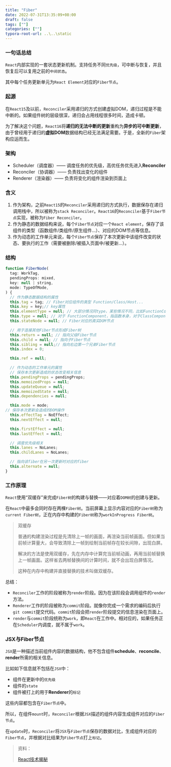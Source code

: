 ```yaml
---
title: "Fiber"
date: 2022-07-31T13:35:09+08:00
draft: false
tags: [""]
categories: [""]
typora-root-url: ..\..\static
---
```


### 一句话总结

`React`内部实现的一套状态更新机制。支持任务不同`优先级`，可中断与恢复，并且恢复后可以复用之前的`中间状态`。

其中每个任务更新单元为`React Element`对应的`Fiber节点`。

### 起源

在`React15`及以前，`Reconciler`采用递归的方式创建虚拟DOM，递归过程是不能中断的。如果组件树的层级很深，递归会占用线程很多时间，造成卡顿。

为了解决这个问题，`React16`将**递归的无法中断的更新**重构为**异步的可中断更新**，由于曾经用于递归的**虚拟DOM**数据结构已经无法满足需要。于是，全新的`Fiber`架构应运而生。

### 架构

- Scheduler（调度器）—— 调度任务的优先级，高优任务优先进入**Reconciler**
- Reconciler（协调器）—— 负责找出变化的组件
- Renderer（渲染器）—— 负责将变化的组件渲染到页面上

### 含义

1. 作为架构，之前`React15`的`Reconciler`采用递归的方式执行，数据保存在递归调用栈中，所以被称为`stack Reconciler`。`React16`的`Reconciler`基于`Fiber节点`实现，被称为`Fiber Reconciler`。
2. 作为静态的数据结构来说，每个`Fiber节点`对应一个`React element`，保存了该组件的类型（函数组件/类组件/原生组件...）、对应的DOM节点等信息。
3. 作为动态的工作单元来说，每个`Fiber节点`保存了本次更新中该组件改变的状态、要执行的工作（需要被删除/被插入页面中/被更新...）。

### 结构

```javascript
function FiberNode(
  tag: WorkTag,
  pendingProps: mixed,
  key: null | string,
  mode: TypeOfMode,
) {
  // 作为静态数据结构的属性
  this.tag = tag; // Fiber对应组件的类型 Function/Class/Host...
  this.key = key;// key属性
  this.elementType = null; // 大部分情况同type，某些情况不同，比如FunctionComponent使用React.memo包裹
  this.type = null; // 对于 FunctionComponent，指函数本身，对于ClassComponent，指class，对于HostComponent，指DOM节点tagName
  this.stateNode = null; // Fiber对应的真实DOM节点

  // 用于连接其他Fiber节点形成Fiber树
  this.return = null; // 指向父级Fiber节点
  this.child = null; // 指向子Fiber节点
  this.sibling = null;// 指向右边第一个兄弟Fiber节点
  this.index = 0;

  this.ref = null;

  // 作为动态的工作单元的属性
  // 保存本次更新造成的状态改变相关信息
  this.pendingProps = pendingProps;
  this.memoizedProps = null;
  this.updateQueue = null;
  this.memoizedState = null;
  this.dependencies = null;

  this.mode = mode;
// 保存本次更新会造成的DOM操作
  this.effectTag = NoEffect;
  this.nextEffect = null;

  this.firstEffect = null;
  this.lastEffect = null;

  // 调度优先级相关
  this.lanes = NoLanes;
  this.childLanes = NoLanes;

  // 指向该fiber在另一次更新时对应的fiber
  this.alternate = null;
}
```

### 工作原理

`React`使用“双缓存”来完成`Fiber树`的构建与替换——对应着`DOM树`的创建与更新。

在`React`中最多会同时存在两棵`Fiber树`。当前屏幕上显示内容对应的`Fiber树`称为`current Fiber树`，正在内存中构建的`Fiber树`称为`workInProgress Fiber树`。

> 双缓存
>
> 普通的构建渲染过程是先清除上一帧的画面，再渲染当前帧画面。但如果当前帧计算量大，会导致清除上一帧到绘制当前帧存在较长间隙，出现白屏。
>
> 解决的方法是使用双缓存，先在内存中计算完当前帧动画，再用当前帧替换上一帧画面。这样省去两帧替换间的计算时间，就不会出现白屏情况。
>
> 这种在内存中构建并直接替换的技术叫做双缓存。

总结：

- `Reconciler`工作的阶段被称为`render`阶段。因为在该阶段会调用组件的`render`方法。
- `Renderer`工作的阶段被称为`commit`阶段。就像你完成一个需求的编码后执行`git commit`提交代码。`commit`阶段会把`render`阶段提交的信息渲染在页面上。
- `render`与`commit`阶段统称为`work`，即`React`在工作中。相对应的，如果任务正在`Scheduler`内调度，就不属于`work`。



### JSX与Fiber节点

`JSX`是一种描述当前组件内容的数据结构，他不包含组件**schedule**、**reconcile**、**render**所需的相关信息。

比如如下信息就不包括在`JSX`中：

- 组件在更新中的`优先级`
- 组件的`state`
- 组件被打上的用于**Renderer**的`标记`

这些内容都包含在`Fiber节点`中。

所以，在组件`mount`时，`Reconciler`根据`JSX`描述的组件内容生成组件对应的`Fiber节点`。

在`update`时，`Reconciler`将`JSX`与`Fiber节点`保存的数据对比，生成组件对应的`Fiber节点`，并根据对比结果为`Fiber节点`打上`标记`。





>资料：
>
>[React技术揭秘](https://react.iamkasong.com/)

